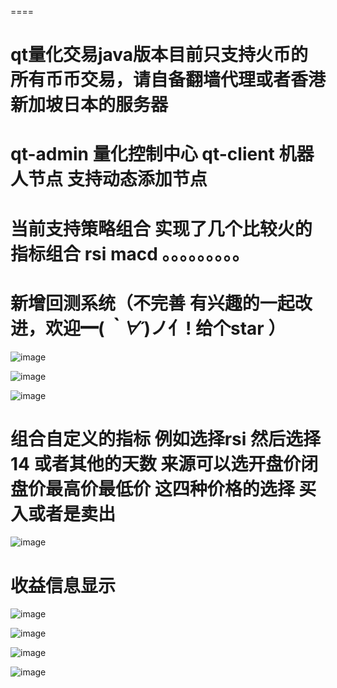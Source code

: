 ====
# qt量化交易java版本目前只支持火币的所有币币交易，请自备翻墙代理或者香港新加坡日本的服务器

# qt-admin 量化控制中心 qt-client 机器人节点 支持动态添加节点

# 当前支持策略组合 实现了几个比较火的指标组合 rsi macd 。。。。。。。。。

# 新增回测系统（不完善  有兴趣的一起改进，欢迎━(*｀∀´*)ノ亻! 给个star ）

 ![image](https://github.com/tokenIsme/images/blob/master/1557888795(1).jpg)
 
 ![image](https://github.com/tokenIsme/images/blob/master/1557888642(1).jpg)
 
 ![image](https://github.com/tokenIsme/images/blob/master/1557888658(1).jpg)
 
 # 组合自定义的指标 例如选择rsi 然后选择14 或者其他的天数 来源可以选开盘价闭盘价最高价最低价 这四种价格的选择 买入或者是卖出
 ![image](https://github.com/tokenIsme/images/blob/master/%E5%B1%8F%E5%B9%95%E6%88%AA%E5%9B%BE(7).png)
 
 # 收益信息显示
 ![image](https://github.com/tokenIsme/images/blob/master/%E5%B1%8F%E5%B9%95%E6%88%AA%E5%9B%BE(6).png)

 ![image](https://github.com/tokenIsme/images/blob/master/1557888693(1).jpg)
 
 ![image](https://github.com/tokenIsme/images/blob/master/1557888732(1).jpg)
 
 
 ![image](https://github.com/tokenIsme/images/blob/master/1557888747(1).jpg)

